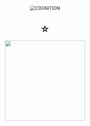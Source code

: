 ## 

<p align="center"> <img src="https://komarev.com/ghpvc/?username=C0GNITION&label=poop%20shards&color=b05438&style=flat" alt="C0GNITION" /> </p>
<h1 align="center">☆</h1>
<p align="center"> 
  <img width="250" height="250" src="https://i.ibb.co/vYtQvX5/4389270812530d4d9645ef15531a5720.png">
</p>



